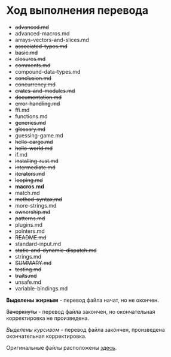 # Ход выполнения перевода

* ~~advanced.md~~
* advanced-macros.md
* arrays-vectors-and-slices.md
* ~~associated-types.md~~
* ~~basic.md~~
* ~~closures.md~~
* ~~comments.md~~
* compound-data-types.md
* ~~conclusion.md~~
* ~~concurrency.md~~
* ~~crates-and-modules.md~~
* ~~documentation.md~~
* ~~error-handling.md~~
* ffi.md
* functions.md
* ~~generics.md~~
* ~~glossary.md~~
* guessing-game.md
* ~~hello-cargo.md~~
* ~~hello-world.md~~
* if.md
* ~~installing-rust.md~~
* ~~intermediate.md~~
* ~~iterators.md~~
* ~~looping.md~~
* **macros.md**
* match.md
* ~~method-syntax.md~~
* more-strings.md
* ~~ownership.md~~
* ~~patterns.md~~
* plugins.md
* pointers.md
* ~~README.md~~
* standard-input.md
* ~~static-and-dynamic-dispatch.md~~
* strings.md
* ~~SUMMARY.md~~
* ~~testing.md~~
* ~~traits.md~~
* unsafe.md
* variable-bindings.md

**Выделены жирным** - перевод файла начат, но не окончен.

~~Зачеркнуты~~ - перевод файла закончен, но окончательная корректировка не произведена.

*Выделены курсивом* - перевод файла закончен, произведена окончательная корректировка.

Оригинальные файлы расположены [здесь](https://github.com/rust-lang/rust/tree/master/src/doc/trpl).
